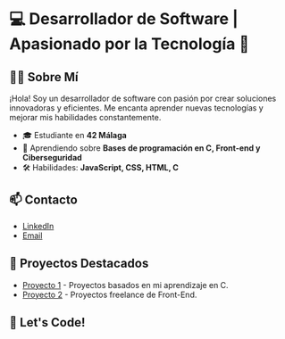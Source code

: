 # 💻 **Desarrollador de Software | Apasionado por la Tecnología 🚀**

## 👨‍💻 Sobre Mí
¡Hola! Soy un desarrollador de software con pasión por crear soluciones innovadoras y eficientes. Me encanta aprender nuevas tecnologías y mejorar mis habilidades constantemente.

- 🎓 Estudiante en **42 Málaga**
- 🌱 Aprendiendo sobre **Bases de programación en C, Front-end y Ciberseguridad**
- 🛠️ Habilidades: **JavaScript, CSS, HTML, C**

## 📫 Contacto
- [LinkedIn](https://www.linkedin.com/in/diego-francisco-rosales-canalejo-842736258/)
- [Email](mailto:diegorcs95@gmail.com)

## 🌟 Proyectos Destacados
- [Proyecto 1](https://github.com/drosales96/42cursus) - Proyectos basados en mi aprendizaje en C.
- [Proyecto 2](https://github.com/drosales96/Proyectos-HTML-CSS) - Proyectos freelance de Front-End.

## 🚀 Let's Code!
